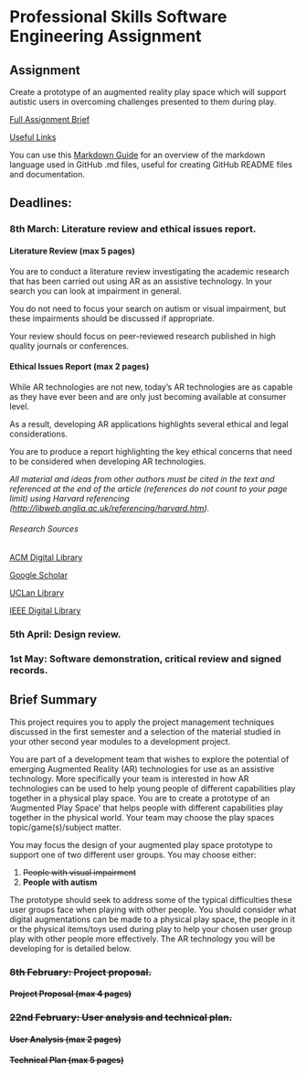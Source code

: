 # Professional Skills Software Engineering Assignment

## Assignment
Create a prototype of an augmented reality play space which will support autistic users in overcoming challenges presented to them during play.

[Full Assignment Brief](https://github.com/crouchbindset/professionalskills/blob/master/BRIEF.md)

[Useful Links](https://github.com/crouchbindset/professionalskills/blob/master/LINKS.md)

You can use this [Markdown Guide](https://guides.github.com/features/mastering-markdown/) for an overview of the markdown language used in GitHub .md files, useful for creating GitHub README files and documentation.

## Deadlines: 

### 8th March: Literature review and ethical issues report. 

#### Literature Review (max 5 pages)

You are to conduct a literature review investigating the academic research that has been carried out using AR as an assistive technology. In your search you can look at impairment in general.

You do not need to focus your search on autism or visual impairment, but these impairments should be discussed if appropriate.

Your review should focus on peer-reviewed research published in high quality journals or conferences.

#### Ethical Issues Report (max 2 pages)

While AR technologies are not new, today’s AR technologies are as capable as they have ever been and are only just becoming available at consumer level.

As a result, developing AR applications highlights several ethical and legal considerations.

You are to produce a report highlighting the key ethical concerns that need to be considered when developing AR technologies. 

*All material and ideas from other authors must be cited in the text and referenced at the end of the article (references do not count to your page limit) using Harvard referencing (http://libweb.anglia.ac.uk/referencing/harvard.htm).*

###### Research Sources

[ACM Digital Library](https://www.acm.org/publications/digital-library)

[Google Scholar](https://scholar.google.co.uk/)

[UCLan Library](https://librarysearch.uclan.ac.uk/)

[IEEE Digital Library](https://ieeexplore.ieee.org/Xplore/home.jsp)

### 5th April: Design review. 

### 1st May: Software demonstration, critical review and signed records.

## Brief Summary 

This project requires you to apply the project management techniques discussed in the first semester and a selection of the material studied in your other second year modules to a development project. 

You are part of a development team that wishes to explore the potential of emerging Augmented Reality (AR) technologies for use as an assistive technology. More specifically your team is interested in how AR technologies can be used to help young people of different capabilities play together in a physical play space. You are to create a prototype of an ‘Augmented Play Space’ that helps people with different capabilities play together in the physical world. Your team may choose the play spaces topic/game(s)/subject matter. 

You may focus the design of your augmented play space prototype to support one of two different user groups. You may choose either: 

1. ~~People with visual impairment~~
2. **People with autism**

The prototype should seek to address some of the typical difficulties these user groups face when playing with other people. You should consider what digital augmentations can be made to a physical play space, the people in it or the physical items/toys used during play to help your chosen user group play with other people more effectively. The AR technology you will be developing for is detailed below.

### ~~8th February: Project proposal.~~

#### ~~Project Proposal (max 4 pages)~~

### ~~22nd February: User analysis and technical plan.~~

#### ~~User Analysis (max 2 pages)~~

#### ~~Technical Plan (max 5 pages)~~
